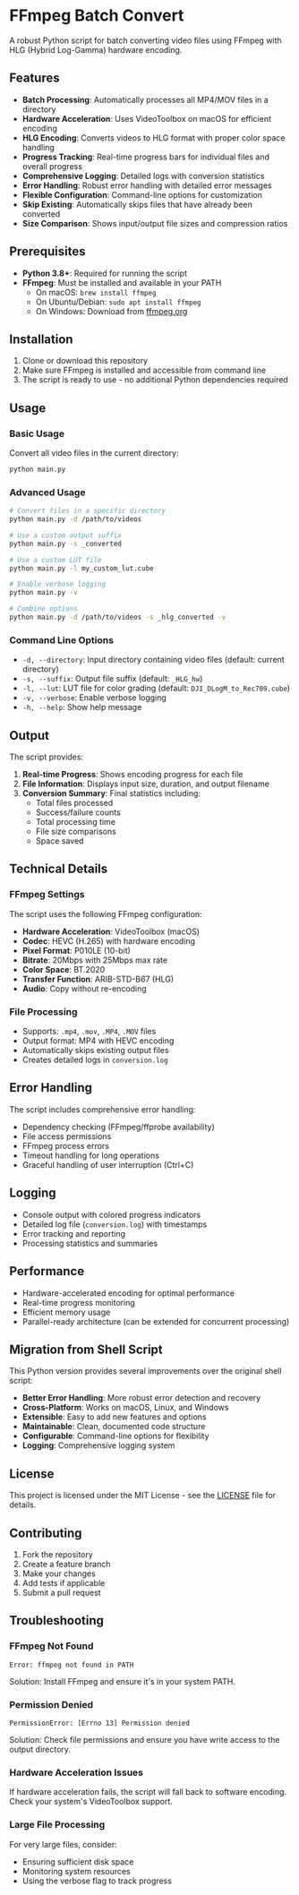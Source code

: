 # FFmpeg Batch Convert

A robust Python script for batch converting video files using FFmpeg with HLG (Hybrid Log-Gamma) hardware encoding.

## Features

- **Batch Processing**: Automatically processes all MP4/MOV files in a directory
- **Hardware Acceleration**: Uses VideoToolbox on macOS for efficient encoding
- **HLG Encoding**: Converts videos to HLG format with proper color space handling
- **Progress Tracking**: Real-time progress bars for individual files and overall progress
- **Comprehensive Logging**: Detailed logs with conversion statistics
- **Error Handling**: Robust error handling with detailed error messages
- **Flexible Configuration**: Command-line options for customization
- **Skip Existing**: Automatically skips files that have already been converted
- **Size Comparison**: Shows input/output file sizes and compression ratios

## Prerequisites

- **Python 3.8+**: Required for running the script
- **FFmpeg**: Must be installed and available in your PATH
  - On macOS: `brew install ffmpeg`
  - On Ubuntu/Debian: `sudo apt install ffmpeg`
  - On Windows: Download from [ffmpeg.org](https://ffmpeg.org/download.html)

## Installation

1. Clone or download this repository
2. Make sure FFmpeg is installed and accessible from command line
3. The script is ready to use - no additional Python dependencies required

## Usage

### Basic Usage

Convert all video files in the current directory:
```bash
python main.py
```

### Advanced Usage

```bash
# Convert files in a specific directory
python main.py -d /path/to/videos

# Use a custom output suffix
python main.py -s _converted

# Use a custom LUT file
python main.py -l my_custom_lut.cube

# Enable verbose logging
python main.py -v

# Combine options
python main.py -d /path/to/videos -s _hlg_converted -v
```

### Command Line Options

- `-d, --directory`: Input directory containing video files (default: current directory)
- `-s, --suffix`: Output file suffix (default: `_HLG_hw`)
- `-l, --lut`: LUT file for color grading (default: `DJI_DLogM_to_Rec709.cube`)
- `-v, --verbose`: Enable verbose logging
- `-h, --help`: Show help message

## Output

The script provides:

1. **Real-time Progress**: Shows encoding progress for each file
2. **File Information**: Displays input size, duration, and output filename
3. **Conversion Summary**: Final statistics including:
   - Total files processed
   - Success/failure counts
   - Total processing time
   - File size comparisons
   - Space saved

## Technical Details

### FFmpeg Settings

The script uses the following FFmpeg configuration:

- **Hardware Acceleration**: VideoToolbox (macOS)
- **Codec**: HEVC (H.265) with hardware encoding
- **Pixel Format**: P010LE (10-bit)
- **Bitrate**: 20Mbps with 25Mbps max rate
- **Color Space**: BT.2020
- **Transfer Function**: ARIB-STD-B67 (HLG)
- **Audio**: Copy without re-encoding

### File Processing

- Supports: `.mp4`, `.mov`, `.MP4`, `.MOV` files
- Output format: MP4 with HEVC encoding
- Automatically skips existing output files
- Creates detailed logs in `conversion.log`

## Error Handling

The script includes comprehensive error handling:

- Dependency checking (FFmpeg/ffprobe availability)
- File access permissions
- FFmpeg process errors
- Timeout handling for long operations
- Graceful handling of user interruption (Ctrl+C)

## Logging

- Console output with colored progress indicators
- Detailed log file (`conversion.log`) with timestamps
- Error tracking and reporting
- Processing statistics and summaries

## Performance

- Hardware-accelerated encoding for optimal performance
- Real-time progress monitoring
- Efficient memory usage
- Parallel-ready architecture (can be extended for concurrent processing)

## Migration from Shell Script

This Python version provides several improvements over the original shell script:

- **Better Error Handling**: More robust error detection and recovery
- **Cross-Platform**: Works on macOS, Linux, and Windows
- **Extensible**: Easy to add new features and options
- **Maintainable**: Clean, documented code structure
- **Configurable**: Command-line options for flexibility
- **Logging**: Comprehensive logging system

## License

This project is licensed under the MIT License - see the [LICENSE](LICENSE) file for details.

## Contributing

1. Fork the repository
2. Create a feature branch
3. Make your changes
4. Add tests if applicable
5. Submit a pull request

## Troubleshooting

### FFmpeg Not Found
```
Error: ffmpeg not found in PATH
```
Solution: Install FFmpeg and ensure it's in your system PATH.

### Permission Denied
```
PermissionError: [Errno 13] Permission denied
```
Solution: Check file permissions and ensure you have write access to the output directory.

### Hardware Acceleration Issues
If hardware acceleration fails, the script will fall back to software encoding. Check your system's VideoToolbox support.

### Large File Processing
For very large files, consider:
- Ensuring sufficient disk space
- Monitoring system resources
- Using the verbose flag to track progress